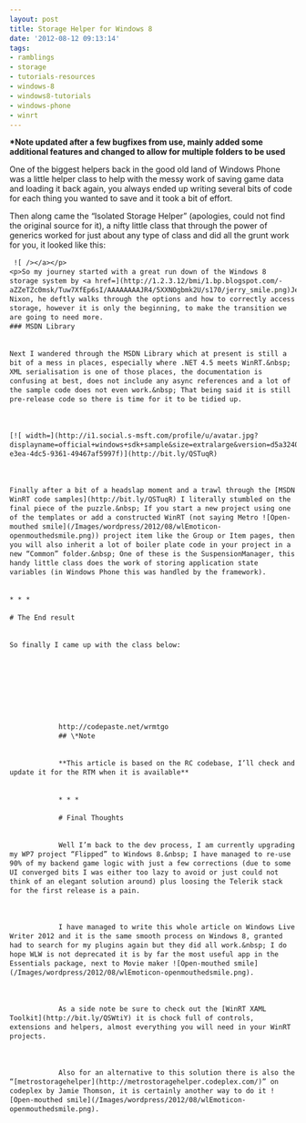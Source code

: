 ```yaml
---
layout: post
title: Storage Helper for Windows 8
date: '2012-08-12 09:13:14'
tags:
- ramblings
- storage
- tutorials-resources
- windows-8
- windows8-tutorials
- windows-phone
- winrt
---
```


 **\*Note updated after a few bugfixes from use, mainly added some additional features and changed to allow for multiple folders to be used**

One of the biggest helpers back in the good old land of Windows Phone was a little helper class to help with the messy work of saving game data and loading it back again, you always ended up writing several bits of code for each thing you wanted to save and it took a bit of effort.

Then along came the “Isolated Storage Helper” (apologies, could not find the original source for it), a nifty little class that through the power of generics worked for just about any type of class and did all the grunt work for you, it looked like this:

     ![ /></a></p>
    <p>So my journey started with a great run down of the Windows 8 storage system by <a href=](http://1.2.3.12/bmi/1.bp.blogspot.com/-aZZeTZc0msk/Tuw7XfEp6sI/AAAAAAAAJR4/5XXNOgbmk2U/s170/jerry_smile.png)Jerry Nixon, he deftly walks through the options and how to correctly access storage, however it is only the beginning, to make the transition we are going to need more.
    ### MSDN Library
    
    
    Next I wandered through the MSDN Library which at present is still a bit of a mess in places, especially where .NET 4.5 meets WinRT.&nbsp; XML serialisation is one of those places, the documentation is confusing at best, does not include any async references and a lot of the sample code does not even work.&nbsp; That being said it is still pre-release code so there is time for it to be tidied up.
    
    
    
    [![ width=](http://i1.social.s-msft.com/profile/u/avatar.jpg?displayname=official+windows+sdk+sample&size=extralarge&version=d5a3240d-e3ea-4dc5-9361-49467af5997f)](http://bit.ly/QSTuqR)
    
    
    
    Finally after a bit of a headslap moment and a trawl through the [MSDN WinRT code samples](http://bit.ly/QSTuqR) I literally stumbled on the final piece of the puzzle.&nbsp; If you start a new project using one of the templates or add a constructed WinRT (not saying Metro ![Open-mouthed smile](/Images/wordpress/2012/08/wlEmoticon-openmouthedsmile.png)) project item like the Group or Item pages, then you will also inherit a lot of boiler plate code in your project in a new “Common” folder.&nbsp; One of these is the SuspensionManager, this handy little class does the work of storing application state variables (in Windows Phone this was handled by the framework).
    
    
    * * *
    
    # The End result
    
    
    So finally I came up with the class below:
    
    
    
    
        
        
            
            
                http://codepaste.net/wrmtgo
                ## \*Note
                
                
                **This article is based on the RC codebase, I’ll check and update it for the RTM when it is available**
                
                
                * * *
                
                # Final Thoughts
                
                
                Well I’m back to the dev process, I am currently upgrading my WP7 project “Flipped” to Windows 8.&nbsp; I have managed to re-use 90% of my backend game logic with just a few corrections (due to some UI converged bits I was either too lazy to avoid or just could not think of an elegant solution around) plus loosing the Telerik stack for the first release is a pain.
                
                
                
                I have managed to write this whole article on Windows Live Writer 2012 and it is the same smooth process on Windows 8, granted had to search for my plugins again but they did all work.&nbsp; I do hope WLW is not deprecated it is by far the most useful app in the Essentials package, next to Movie maker ![Open-mouthed smile](/Images/wordpress/2012/08/wlEmoticon-openmouthedsmile.png).
                
                
                
                As a side note be sure to check out the [WinRT XAML Toolkit](http://bit.ly/QSWtiY) it is chock full of controls, extensions and helpers, almost everything you will need in your WinRT projects.
                
                
                
                Also for an alternative to this solution there is also the “[metrostoragehelper](http://metrostoragehelper.codeplex.com/)” on codeplex by Jamie Thomson, it is certainly another way to do it ![Open-mouthed smile](/Images/wordpress/2012/08/wlEmoticon-openmouthedsmile.png).
                
            
            
        
        
    
    
    

